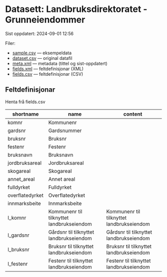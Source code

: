 # Datasett:     Landbruksdirektoratet - Grunneiendommer
 Sist oppdatert: 2024-09-01 12:56

 Filer:
 - [sample.csv](sample.csv) — eksempeldata
 - [dataset.csv](dataset.csv) — original datafil
 - [meta.xml](meta.xml) — metadata (tittel og sist-oppdatert)
 - [fields.xml](fields.xml) — feltdefinisjonar (XML)
 - [fields.csv](fields.csv) — feltdefinisjonar (CSV)


## Feltdefinisjonar
Henta frå fields.csv

| shortname | name | content |
| --- | --- | --- |
| komnr | Kommunenr |  |
| gardsnr | Gardsnummer |  |
| bruksnr | Bruksnr |  |
| festenr | Festenr |  |
| bruksnavn | Bruksnavn |  |
| jordbruksareal | Jordbruksareal |  |
| skogareal | Skogareal |  |
| annet_areal | Annet areal |  |
| fulldyrket | Fulldyrket |  |
| overflatedyrket | Overflatedyrket |  |
| innmarksbeite | Innmarksbeite |  |
| l_komnr | Kommunenr til tilknyttet landbrukseiendom | Kommunenr til tilknyttet landbrukseiendom |
| l_gardsnr | Gårdsnr til tilknyttet landbrukseiendom | Gårdsnr til tilknyttet landbrukseiendom |
| l_bruksnr | Bruksnr til tilknyttet landbrukseiendom | Bruksnr til tilknyttet landbrukseiendom |
| l_festenr | Festenr til tilknyttet landbrukseiendom | Festenr til tilknyttet landbrukseiendom |
